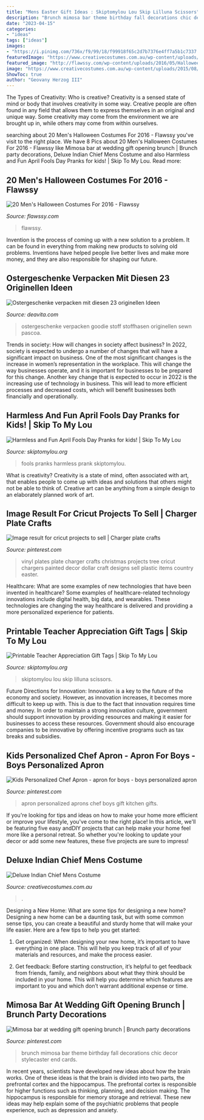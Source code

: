 ```yaml
---
title: "Mens Easter Gift Ideas : Skiptomylou Lou Skip Lilluna Scissors"
description: "Brunch mimosa bar theme birthday fall decorations chic decor stylecaster end cards"
date: "2023-04-15"
categories:
- "ideas"
tags: ["ideas"]
images:
- "https://i.pinimg.com/736x/f9/99/18/f99918f65c2d7b7376e4ff7a5b1c7337.jpg"
featuredImage: "https://www.creativecostumes.com.au/wp-content/uploads/2015/08/BCP_8490-768x1024.jpg"
featured_image: "http://flawssy.com/wp-content/uploads/2016/05/Halloween-costumes-for-men-batman-superhero-costumes.jpg"
image: "https://www.creativecostumes.com.au/wp-content/uploads/2015/08/BCP_8490-768x1024.jpg"
ShowToc: true
author: "Geovany Herzog III"
---
```



The Types of Creativity: Who is creative?
Creativity is a sensed state of mind or body that involves creativity in some way. Creative people are often found in any field that allows them to express themselves in an original and unique way. Some creativity may come from the environment we are brought up in, while others may come from within ourselves.

	

		
searching about 20 Men&#039;s Halloween Costumes For 2016 - Flawssy you've visit to the right place. We have 8 Pics about 20 Men&#039;s Halloween Costumes For 2016 - Flawssy like Mimosa bar at wedding gift opening brunch | Brunch party decorations, Deluxe Indian Chief Mens Costume and also Harmless and Fun April Fools Day Pranks for kids! | Skip To My Lou. Read more:
		
    
## 20 Men&#039;s Halloween Costumes For 2016 - Flawssy

<img loading=lazy src="http://flawssy.com/wp-content/uploads/2016/05/Halloween-costumes-for-men-batman-superhero-costumes.jpg" onerror="this.onerror=null;this.src='https://tse1.mm.bing.net/th?id=OIP.sbwSIQK4jg1JLAAqCYkFRgHaJ4&amp;pid=15.1';" alt="20 Men&#039;s Halloween Costumes For 2016 - Flawssy">

_Source: flawssy.com_

>flawssy. 

	

Invention is the process of coming up with a new solution to a problem. It can be found in everything from making new products to solving old problems. Inventions have helped people live better lives and make more money, and they are also responsible for shaping our future.

    
## Ostergeschenke Verpacken Mit Diesen 23 Originellen Ideen

<img loading=lazy src="http://deavita.com/wp-content/uploads/2016/02/verpacken-ostergeschenke-stoff-hase-basteln-bunt-akzente.jpeg" onerror="this.onerror=null;this.src='https://tse2.mm.bing.net/th?id=OIP.CWN95uGu1rIkFJVC-G2NvAHaLH&amp;pid=15.1';" alt="Ostergeschenke verpacken mit diesen 23 originellen Ideen">

_Source: deavita.com_

>ostergeschenke verpacken goodie stoff stoffhasen originellen sewn pascoa. 

	

Trends in society: How will changes in society affect business?
In 2022, society is expected to undergo a number of changes that will have a significant impact on business. One of the most significant changes is the increase in women’s representation in the workplace. This will change the way businesses operate, and it is important for businesses to be prepared for this change. Another key change that is expected to occur in 2022 is the increasing use of technology in business. This will lead to more efficient processes and decreased costs, which will benefit businesses both financially and operationally.

    
## Harmless And Fun April Fools Day Pranks for Kids! | Skip To My Lou

<img loading=lazy src="https://www.skiptomylou.org/wp-content/uploads/2014/03/april-fools-for-kids-1.jpg" onerror="this.onerror=null;this.src='https://tse2.mm.bing.net/th?id=OIP.8OjxnwrztxjrcvCyooFV3wHaKl&amp;pid=15.1';" alt="Harmless and Fun April Fools Day Pranks for kids! | Skip To My Lou">

_Source: skiptomylou.org_

>fools pranks harmless prank skiptomylou. 

	

What is creativity?
Creativity is a state of mind, often associated with art, that enables people to come up with ideas and solutions that others might not be able to think of. Creative art can be anything from a simple design to an elaborately planned work of art.

    
## Image Result For Cricut Projects To Sell | Charger Plate Crafts

<img loading=lazy src="https://i.pinimg.com/736x/2e/ab/20/2eab202ca5ab65658853df6399ed0979.jpg" onerror="this.onerror=null;this.src='https://tse4.mm.bing.net/th?id=OIP.ZchlqU0GPLdYHoD4Y20sUwHaLE&amp;pid=15.1';" alt="Image result for cricut projects to sell | Charger plate crafts">

_Source: pinterest.com_

>vinyl plates plate charger crafts christmas projects tree cricut chargers painted decor dollar craft designs sell plastic items country easter. 

	

Healthcare: What are some examples of new technologies that have been invented in healthcare?
Some examples of healthcare-related technology innovations include digital health, big data, and wearables. These technologies are changing the way healthcare is delivered and providing a more personalized experience for patients.

    
## Printable Teacher Appreciation Gift Tags | Skip To My Lou

<img loading=lazy src="https://www.skiptomylou.org/wp-content/uploads/2015/04/thanks-for-being-so-sweet-printable-tag-1.jpg" onerror="this.onerror=null;this.src='https://tse2.mm.bing.net/th?id=OIP.lo2681cfHiUCTZHOru5IgAHaKr&amp;pid=15.1';" alt="Printable Teacher Appreciation Gift Tags | Skip To My Lou">

_Source: skiptomylou.org_

>skiptomylou lou skip lilluna scissors. 

	

Future Directions for Innovation:
Innovation is a key to the future of the economy and society. However, as innovation increases, it becomes more difficult to keep up with. This is due to the fact that innovation requires time and money. In order to maintain a strong innovation culture, government should support innovation by providing resources and making it easier for businesses to access these resources. Government should also encourage companies to be innovative by offering incentive programs such as tax breaks and subsidies.

    
## Kids Personalized Chef Apron - Apron For Boys - Boys Personalized Apron

<img loading=lazy src="https://i.pinimg.com/736x/e7/10/8a/e7108aed9af2f117d0206896498bfa50.jpg" onerror="this.onerror=null;this.src='https://tse3.mm.bing.net/th?id=OIP.ehMoNcKiMLqx5uGobxFC4wHaJ4&amp;pid=15.1';" alt="Kids Personalized Chef Apron - apron for boys - boys personalized apron">

_Source: pinterest.com_

>apron personalized aprons chef boys gift kitchen gifts. 

	

If you're looking for tips and ideas on how to make your home more efficient or improve your lifestyle, you've come to the right place! In this article, we'll be featuring five easy andDIY projects that can help make your home feel more like a personal retreat. So whether you're looking to update your decor or add some new features, these five projects are sure to impress!

    
## Deluxe Indian Chief Mens Costume

<img loading=lazy src="https://www.creativecostumes.com.au/wp-content/uploads/2015/08/BCP_8490-768x1024.jpg" onerror="this.onerror=null;this.src='https://tse1.mm.bing.net/th?id=OIP.pLQVujb4BLlPLXRI432xDgHaJ4&amp;pid=15.1';" alt="Deluxe Indian Chief Mens Costume">

_Source: creativecostumes.com.au_

>. 

	

Designing a New Home: What are some tips for designing a new home?
Designing a new home can be a daunting task, but with some common sense tips, you can create a beautiful and sturdy home that will make your life easier. Here are a few tips to help you get started:
1. Get organized: When designing your new home, it’s important to have everything in one place. This will help you keep track of all of your materials and resources, and make the process easier.

2. Get feedback: Before starting construction, it’s helpful to get feedback from friends, family, and neighbors about what they think should be included in your home. This will help you determine which features are important to you and which don’t warrant additional expense or time.


    
## Mimosa Bar At Wedding Gift Opening Brunch | Brunch Party Decorations

<img loading=lazy src="https://i.pinimg.com/736x/f9/99/18/f99918f65c2d7b7376e4ff7a5b1c7337.jpg" onerror="this.onerror=null;this.src='https://tse1.mm.bing.net/th?id=OIP.aOQz-jM05YQArkFhVz1cxAHaLH&amp;pid=15.1';" alt="Mimosa bar at wedding gift opening brunch | Brunch party decorations">

_Source: pinterest.com_

>brunch mimosa bar theme birthday fall decorations chic decor stylecaster end cards. 

	

In recent years, scientists have developed new ideas about how the brain works. One of these ideas is that the brain is divided into two parts, the prefrontal cortex and the hippocampus. The prefrontal cortex is responsible for higher functions such as thinking, planning, and decision making. The hippocampus is responsible for memory storage and retrieval. These new ideas may help explain some of the psychiatric problems that people experience, such as depression and anxiety.


